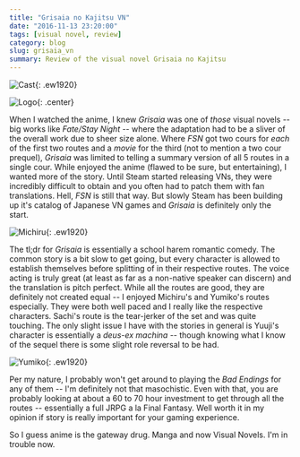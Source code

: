 ```yaml
---
title: "Grisaia no Kajitsu VN"
date: "2016-11-13 23:20:00"
tags: [visual novel, review]
category: blog
slug: grisaia_vn
summary: Review of the visual novel Grisaia no Kajitsu
---
```


![Cast]({filename}/images/2016/grisaia/cast.jpg){: .ew1920}

![Logo]({filename}/images/2016/grisaia/logo.jpg){: .center}

When I watched the anime, I knew _Grisaia_ was one of _those_ visual novels -- big works like _Fate/Stay Night_ -- where the adaptation had to be a sliver of the overall work due to sheer size alone. Where _FSN_ got two cours for _each_ of the first two routes and a _movie_ for the third (not to mention a two cour prequel), _Grisaia_ was limited to telling a summary version of all 5 routes in a single cour. While enjoyed the anime (flawed to be sure, but entertaining), I wanted more of the story. Until Steam started releasing VNs, they were incredibly difficult to obtain and you often had to patch them with fan translations. Hell, _FSN_ is still that way. But slowly Steam has been building up it's catalog of Japanese VN games and _Grisaia_ is definitely only the start.

![Michiru]({filename}/images/2016/grisaia/michiru.jpg){: .ew1920}

The tl;dr for _Grisaia_ is essentially a school harem romantic comedy. The common story is a bit slow to get going, but every character is allowed to establish themselves before splitting of in their respective routes. The voice acting is truly great (at least as far as a non-native speaker can discern) and the translation is pitch perfect. While all the routes are good, they are definitely not created equal -- I enjoyed Michiru's and Yumiko's routes especially. They were both well paced and I really like the respective characters. Sachi's route is the tear-jerker of the set and was quite touching. The only slight issue I have with the stories in general is Yuuji's character is essentially a _deus-ex machina_ -- though knowing what I know of the sequel there is some slight role reversal to be had.

![Yumiko]({filename}/images/2016/grisaia/yumiko.jpg){: .ew1920}

Per my nature, I probably won't get around to playing the _Bad Endings_ for any of them -- I'm definitely not that masochistic. Even with that, you are probably looking at about a 60 to 70 hour investment to get through all the routes -- essentially a full JRPG a la Final Fantasy. Well worth it in my opinion if story is really important for your gaming experience.

So I guess anime is the gateway drug. Manga and now Visual Novels. I'm in trouble now.
